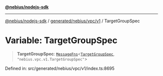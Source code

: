 [**@nebius/nodejs-sdk**](../../../../../README.md)

---

[@nebius/nodejs-sdk](../../../../../README.md) / [generated/nebius/vpc/v1](../README.md) / TargetGroupSpec

# Variable: TargetGroupSpec

> **TargetGroupSpec**: [`MessageFns`](../../../../../runtime/protos/core/interfaces/MessageFns.md)\<[`TargetGroupSpec`](../interfaces/TargetGroupSpec.md), `"nebius.vpc.v1.TargetGroupSpec"`\>

Defined in: src/generated/nebius/vpc/v1/index.ts:8695
